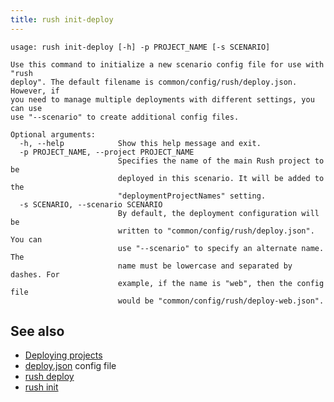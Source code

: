 ```yaml
---
title: rush init-deploy
---
```


```
usage: rush init-deploy [-h] -p PROJECT_NAME [-s SCENARIO]

Use this command to initialize a new scenario config file for use with "rush
deploy". The default filename is common/config/rush/deploy.json. However, if
you need to manage multiple deployments with different settings, you can use
use "--scenario" to create additional config files.

Optional arguments:
  -h, --help            Show this help message and exit.
  -p PROJECT_NAME, --project PROJECT_NAME
                        Specifies the name of the main Rush project to be
                        deployed in this scenario. It will be added to the
                        "deploymentProjectNames" setting.
  -s SCENARIO, --scenario SCENARIO
                        By default, the deployment configuration will be
                        written to "common/config/rush/deploy.json". You can
                        use "--scenario" to specify an alternate name. The
                        name must be lowercase and separated by dashes. For
                        example, if the name is "web", then the config file
                        would be "common/config/rush/deploy-web.json".
```

## See also

- [Deploying projects](../maintainer/deploying.md)
- [deploy.json](../configs/deploy_json.md) config file
- [rush deploy](../commands/rush_deploy.md)
- [rush init](../commands/rush_init.md)
